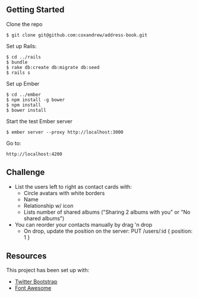 ## Getting Started

Clone the repo

    $ git clone git@github.com:coxandrew/address-book.git

Set up Rails:

    $ cd ../rails
    $ bundle
    $ rake db:create db:migrate db:seed
    $ rails s

Set up Ember

    $ cd ../ember
    $ npm install -g bower
    $ npm install
    $ bower install

Start the test Ember server

    $ ember server --proxy http://localhost:3000

Go to:

    http://localhost:4200

## Challenge

* List the users left to right as contact cards with:
    * Circle avatars with white borders
    * Name
    * Relationship w/ icon
    * Lists number of shared albums ("Sharing 2 albums with you" or "No shared albums")
* You can reorder your contacts manually by drag 'n drop
    * On drop, update the position on the server: PUT /users/:id { position: 1 }

## Resources

This project has been set up with:

* [Twitter Bootstrap](http://getbootstrap.com/css/)
* [Font Awesome](https://www.npmjs.org/package/ember-cli-font-awesome)
